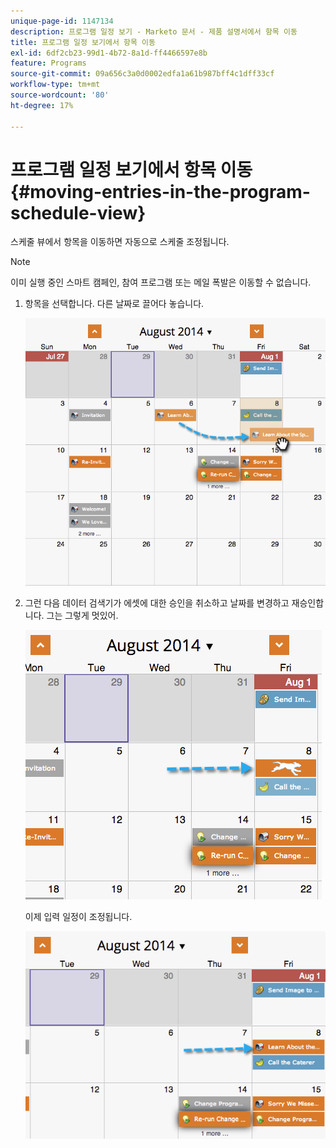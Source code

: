 ```yaml
---
unique-page-id: 1147134
description: 프로그램 일정 보기 - Marketo 문서 - 제품 설명서에서 항목 이동
title: 프로그램 일정 보기에서 항목 이동
exl-id: 6df2cb23-99d1-4b72-8a1d-ff4466597e8b
feature: Programs
source-git-commit: 09a656c3a0d0002edfa1a61b987bff4c1dff33cf
workflow-type: tm+mt
source-wordcount: '80'
ht-degree: 17%

---
```


# 프로그램 일정 보기에서 항목 이동 {#moving-entries-in-the-program-schedule-view}

스케줄 뷰에서 항목을 이동하면 자동으로 스케줄 조정됩니다.

>[!NOTE]
>
>이미 실행 중인 스마트 캠페인, 참여 프로그램 또는 메일 폭발은 이동할 수 없습니다.

1. 항목을 선택합니다. 다른 날짜로 끌어다 놓습니다.

   ![](assets/image2014-9-18-17-3a47-3a23.png)

1. 그런 다음 데이터 검색기가 에셋에 대한 승인을 취소하고 날짜를 변경하고 재승인합니다. 그는 그렇게 멋있어.

   ![](assets/image2014-9-18-17-3a47-3a35.png)

   이제 입력 일정이 조정됩니다.

   ![](assets/image2014-9-18-17-3a49-3a19.png)
